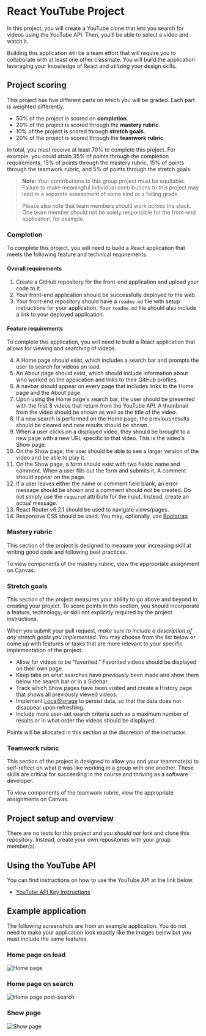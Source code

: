 # React YouTube Project

In this project, you will create a YouTube clone that lets you search for videos using the YouTube API. Then, you'll be able to select a video and watch it.

Building this application will be a team effort that will require you to collaborate with at least one other classmate. You will build the application leveraging your knowledge of React and utilizing your design skills.

## Project scoring

This project has five different parts on which you will be graded. Each part is weighted differently.

- 50% of the project is scored on **completion**.
- 20% of the project is scored through the **mastery rubric**.
- 10% of the project is scored through **stretch goals**.
- 20% of the project is scored through the **teamwork rubric**.

In total, you must receive at least 70% to complete this project. For example, you could attain 35% of points through the completion requirements, 15% of points through the mastery rubric, 15% of points through the teamwork rubric, and 5% of points through the stretch goals.

> **Note**: Your contributions to this group project must be equitable. Failure to make meaningful individual contributions to this project may lead to a separate assessment of some kind or a failing grade.
>
> Please also note that team members should work _across_ the stack. One team member should not be solely responsible for the front-end application, for example.

### Completion

To complete this project, you will need to build a React application that meets the following feature and technical requirements.

#### Overall requirements

1. Create a GitHub repository for the front-end application and upload your code to it.
1. Your front-end application should be successfully deployed to the web.
1. Your front-end repository should have a `readme.md` file with setup instructions for your application. Your `readme.md` file should also include a link to your deployed application.

#### Feature requirements

To complete this application, you will need to build a React application that allows for viewing and searching of videos.

4. A Home page should exist, which includes a search bar and prompts the user to search for videos on load.
1. An About page should exist, which should include information about who worked on the application and links to their GitHub profiles.
1. A navbar should appear on every page that includes links to the Home page and the About page.
1. Upon using the Home page's search bar, the user should be presented with the first 8 videos that return from the YouTube API. A thumbnail from the video should be shown as well as the title of the video.
1. If a new search is performed on the Home page, the previous results should be cleared and new results should be shown.
1. When a user clicks on a displayed video, they should be brought to a new page with a new URL specific to that video. This is the video's Show page.
1. On the Show page, the user should be able to see a larger version of the video and be able to play it.
1. On the Show page, a form should exist with two fields: name and comment. When a user fills out the form and submits it, A comment should appear on the page.
1. If a user leaves either the name or comment field blank, an error message should be shown and a comment should not be created. Do not simply use the `required` attribute for the input. Instead, create an actual message.
1. React Router v6.2.1 should be used to navigate views/pages.
1. Responsive CSS should be used. You may, optionally, use [Bootstrap](https://getbootstrap.com/docs/4.3/getting-started/introduction/)

### Mastery rubric

This section of the project is designed to measure your increasing skill at writing good code and following best practices.

To view components of the mastery rubric, view the appropriate assignment on Canvas.

### Stretch goals

This section of the project measures your ability to go above and beyond in creating your project. To score points in this section, you should incorporate a feature, technology, or skill not explicitly required by the project instructions.

When you submit your pull request, _make sure to include a description of any stretch goals you implemented._ You may choose from the list below or come up with features or tasks that are more relevant to your specific implementation of the project.

- Allow for videos to be "favorited." Favorited videos should be displayed on their own page.
- Keep tabs on what searches have previously been made and show them below the search bar or in a Sidebar.
- Track which Show pages have been visited and create a History page that shows all previously viewed videos.
- Implement [LocalStorage](https://developer.mozilla.org/en-US/docs/Web/API/Window/localStorage) to persist data, so that the data does not disappear upon refreshing.
- Include more user-set search criteria such as a maximum number of results or in what order the videos should be displayed.

Points will be allocated in this section at the discretion of the instructor.

### Teamwork rubric

This section of the project is designed to allow you and your teammate(s) to self-reflect on what it was like working in a group with one another. These skills are critical for succeeding in the course and thriving as a software developer.

To view components of the teamwork rubric, view the appropriate assignments on Canvas.

## Project setup and overview

There are no tests for this project and you _should not_ fork and clone this repository. Instead, create your own repositories with your group member(s).

## Using the YouTube API

You can find instructions on how to use the YouTube API at the link below.

- [YouTube API Key Instructions](./youtube-api-key.md)

## Example application

The following screenshots are from an example application. You do not need to make your application look exactly like the images below but you must include the same features.

### Home page on load

![Home page](./assets/home-1.png)

### Home page on search

![Home page post-search](./assets/home-2.png)

### Show page

![Show page](./assets/video.png)
